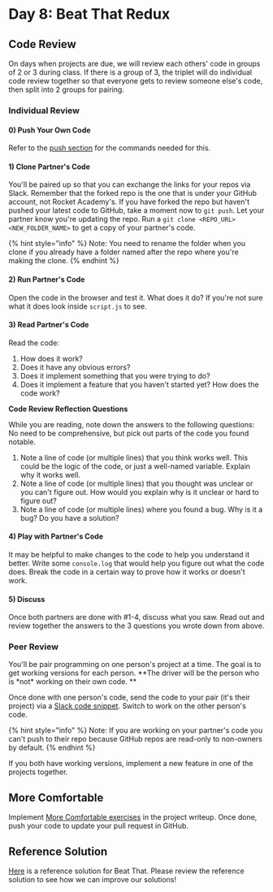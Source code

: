 # Day 8: Beat That Redux

## Code Review

On days when projects are due, we will review each others' code in groups of 2 or 3 during class. If there is a group of 3, the triplet will do individual code review together so that everyone gets to review someone else's code, then split into 2 groups for pairing.

### Individual Review

#### 0) Push Your Own Code

Refer to the [push section](../8-github/7.1-github-fork-and-pull-request.md#git-push) for the commands needed for this.&#x20;

#### 1) Clone Partner's Code

You'll be paired up so that you can exchange the links for your repos via Slack. Remember that the forked repo is the one that is under your GitHub account, not Rocket Academy's. If you have forked the repo but haven't pushed your latest code to GitHub, take a moment now to `git push`. Let your partner know you're updating the repo. Run a `git clone <REPO_URL> <NEW_FOLDER_NAME>` to get a copy of your partner's code.

{% hint style="info" %}
Note: You need to rename the folder when you clone if you already have a folder named after the repo where you're making the clone.
{% endhint %}

#### 2) Run Partner's Code

Open the code in the browser and test it. What does it do? If you're not sure what it does look inside `script.js` to see.

#### 3) Read Partner's Code

Read the code:

1. How does it work?
2. Does it have any obvious errors?
3. Does it implement something that you were trying to do?
4. Does it implement a feature that you haven't started yet? How does the code work?

**Code Review Reflection Questions**

While you are reading, note down the answers to the following questions: No need to be comprehensive, but pick out parts of the code you found notable.

1. Note a line of code (or multiple lines) that you think works well. This could be the logic of the code, or just a well-named variable. Explain why it works well.&#x20;
2. Note a line of code (or multiple lines) that you thought was unclear or you can't figure out. How would you explain why is it unclear or hard to figure out?
3. Note a line of code (or multiple lines) where you found a bug. Why is it a bug? Do you have a solution?

#### 4) Play with Partner's Code

It may be helpful to make changes to the code to help you understand it better. Write some `console.log` that would help you figure out what the code does. Break the code in a certain way to prove how it works or doesn't work.

#### 5) Discuss

Once both partners are done with #1-4, discuss what you saw. Read out and review together the answers to the 3 questions you wrote down from above.

### Peer Review

You'll be pair programming on one person's project at a time. The goal is to get working versions for each person. **The driver will be the person who is \*not\* working on their own code. **

Once done with one person's code, send the code to your pair (it's their project) via a [Slack code snippet](https://slack.com/intl/en-sg/slack-tips/share-code-snippets). Switch to work on the other person's code.

{% hint style="info" %}
Note: If you are working on your partner's code you can't push to their repo because GitHub repos are read-only to non-owners by default.
{% endhint %}

If you both have working versions, implement a new feature in one of the projects together.

## More Comfortable

Implement [More Comfortable exercises](../projects/project-2-beat-that.md#more-comfortable) in the project writeup. Once done, push your code to update your pull request in GitHub.

## Reference Solution

[Here](https://github.com/rocketacademy/basics-beat-that/pull/10/files) is a reference solution for Beat That. Please review the reference solution to see how we can improve our solutions!&#x20;
